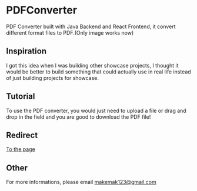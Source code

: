 # PDFConverter

PDF Converter built with Java Backend and React Frontend, it convert different format files to PDF.(Only image works now)

## Inspiration

I got this idea when I was building other showcase projects, I thought it would be better to build something that could actually use in real life instead of just building projects for showcase.

## Tutorial

To use the PDF converter, you would just need to upload a file or drag and drop in the field and you are good to download the PDF file!

## Redirect
<a href="https://larrywongkahei.github.io/PDFConverter/">To the page</a>

## Other

For more informations, please email makemak123@gmail.com
